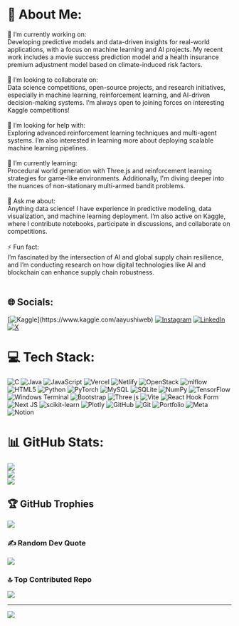 # 💫 About Me:
🔭 I’m currently working on:<br>Developing predictive models and data-driven insights for real-world applications, with a focus on machine learning and AI projects. My recent work includes a movie success prediction model and a health insurance premium adjustment model based on climate-induced risk factors.<br><br>👯 I’m looking to collaborate on:<br>Data science competitions, open-source projects, and research initiatives, especially in machine learning, reinforcement learning, and AI-driven decision-making systems. I’m always open to joining forces on interesting Kaggle competitions!<br><br>🤝 I’m looking for help with:<br>Exploring advanced reinforcement learning techniques and multi-agent systems. I’m also interested in learning more about deploying scalable machine learning pipelines.<br><br>🌱 I’m currently learning:<br>Procedural world generation with Three.js and reinforcement learning strategies for game-like environments. Additionally, I'm diving deeper into the nuances of non-stationary multi-armed bandit problems.<br><br>💬 Ask me about:<br>Anything data science! I have experience in predictive modeling, data visualization, and machine learning deployment. I’m also active on Kaggle, where I contribute notebooks, participate in discussions, and collaborate on competitions.<br><br>⚡ Fun fact:<br>I’m fascinated by the intersection of AI and global supply chain resilience, and I’m conducting research on how digital technologies like AI and blockchain can enhance supply chain robustness.<br><br>


## 🌐 Socials:
[![Kaggle]([https://img.shields.io/badge/Behance-1769ff?logo=behance&logoColor=white](https://twitter.com/kaggle))](https://www.kaggle.com/aayushiweb) [![Instagram](https://img.shields.io/badge/Instagram-%23E4405F.svg?logo=Instagram&logoColor=white)](https://www.instagram.com/aayushimishra.tech/?next=%2F) [![LinkedIn](https://img.shields.io/badge/LinkedIn-%230077B5.svg?logo=linkedin&logoColor=white)](https://linkedin.com/in/https://www.linkedin.com/in/mishraaayushi/) [![X](https://img.shields.io/badge/X-black.svg?logo=X&logoColor=white)](https://x.com/https://x.com/mishraaayushi_) 

# 💻 Tech Stack:
![C](https://img.shields.io/badge/c-%2300599C.svg?style=for-the-badge&logo=c&logoColor=white) ![Java](https://img.shields.io/badge/java-%23ED8B00.svg?style=for-the-badge&logo=openjdk&logoColor=white) ![JavaScript](https://img.shields.io/badge/javascript-%23323330.svg?style=for-the-badge&logo=javascript&logoColor=%23F7DF1E) ![Vercel](https://img.shields.io/badge/vercel-%23000000.svg?style=for-the-badge&logo=vercel&logoColor=white) ![Netlify](https://img.shields.io/badge/netlify-%23000000.svg?style=for-the-badge&logo=netlify&logoColor=#00C7B7) ![OpenStack](https://img.shields.io/badge/Openstack-%23f01742.svg?style=for-the-badge&logo=openstack&logoColor=white) ![mlflow](https://img.shields.io/badge/mlflow-%23d9ead3.svg?style=for-the-badge&logo=numpy&logoColor=blue) ![HTML5](https://img.shields.io/badge/html5-%23E34F26.svg?style=for-the-badge&logo=html5&logoColor=white) ![Python](https://img.shields.io/badge/python-3670A0?style=for-the-badge&logo=python&logoColor=ffdd54) ![PyTorch](https://img.shields.io/badge/PyTorch-%23EE4C2C.svg?style=for-the-badge&logo=PyTorch&logoColor=white) ![MySQL](https://img.shields.io/badge/mysql-4479A1.svg?style=for-the-badge&logo=mysql&logoColor=white) ![SQLite](https://img.shields.io/badge/sqlite-%2307405e.svg?style=for-the-badge&logo=sqlite&logoColor=white) ![NumPy](https://img.shields.io/badge/numpy-%23013243.svg?style=for-the-badge&logo=numpy&logoColor=white) ![TensorFlow](https://img.shields.io/badge/TensorFlow-%23FF6F00.svg?style=for-the-badge&logo=TensorFlow&logoColor=white) ![Windows Terminal](https://img.shields.io/badge/Windows%20Terminal-%234D4D4D.svg?style=for-the-badge&logo=windows-terminal&logoColor=white) ![Bootstrap](https://img.shields.io/badge/bootstrap-%238511FA.svg?style=for-the-badge&logo=bootstrap&logoColor=white) ![Three js](https://img.shields.io/badge/threejs-black?style=for-the-badge&logo=three.js&logoColor=white) ![Vite](https://img.shields.io/badge/vite-%23646CFF.svg?style=for-the-badge&logo=vite&logoColor=white) ![React Hook Form](https://img.shields.io/badge/React%20Hook%20Form-%23EC5990.svg?style=for-the-badge&logo=reacthookform&logoColor=white) ![Next JS](https://img.shields.io/badge/Next-black?style=for-the-badge&logo=next.js&logoColor=white) ![scikit-learn](https://img.shields.io/badge/scikit--learn-%23F7931E.svg?style=for-the-badge&logo=scikit-learn&logoColor=white) ![Plotly](https://img.shields.io/badge/Plotly-%233F4F75.svg?style=for-the-badge&logo=plotly&logoColor=white) ![GitHub](https://img.shields.io/badge/github-%23121011.svg?style=for-the-badge&logo=github&logoColor=white) ![Git](https://img.shields.io/badge/git-%23F05033.svg?style=for-the-badge&logo=git&logoColor=white) ![Portfolio](https://img.shields.io/badge/Portfolio-%23000000.svg?style=for-the-badge&logo=firefox&logoColor=#FF7139) ![Meta](https://img.shields.io/badge/Meta-%230467DF.svg?style=for-the-badge&logo=Meta&logoColor=white) ![Notion](https://img.shields.io/badge/Notion-%23000000.svg?style=for-the-badge&logo=notion&logoColor=white)
# 📊 GitHub Stats:
![](https://github-readme-stats.vercel.app/api?username=aayushi-web&theme=dark&hide_border=false&include_all_commits=true&count_private=true)<br/>
![](https://github-readme-streak-stats.herokuapp.com/?user=aayushi-web&theme=dark&hide_border=false)<br/>
![](https://github-readme-stats.vercel.app/api/top-langs/?username=aayushi-web&theme=dark&hide_border=false&include_all_commits=true&count_private=true&layout=compact)

## 🏆 GitHub Trophies
![](https://github-profile-trophy.vercel.app/?username=aayushi-web&theme=onedark&no-frame=true&no-bg=false&margin-w=4)

### ✍️ Random Dev Quote
![](https://quotes-github-readme.vercel.app/api?type=horizontal&theme=radical)

### 🔝 Top Contributed Repo
![](https://github-contributor-stats.vercel.app/api?username=aayushi-web&limit=5&theme=dark&combine_all_yearly_contributions=true)

---
[![](https://visitcount.itsvg.in/api?id=aayushi-web&icon=9&color=5)](https://visitcount.itsvg.in)

<!-- Proudly created with GPRM ( https://gprm.itsvg.in ) -->


